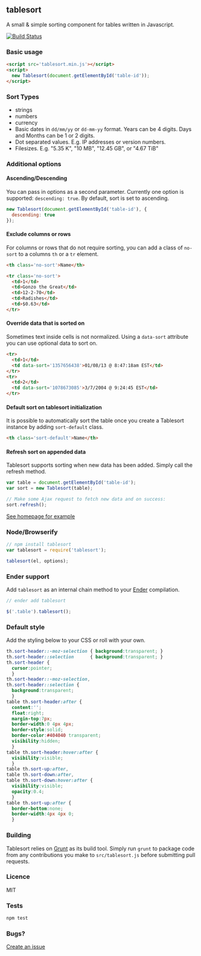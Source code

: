 tablesort
---

A small & simple sorting component for tables written in Javascript.

[![Build Status](https://travis-ci.org/tristen/tablesort.png?Zeqckz55oF1LjKHEqHT7)](https://travis-ci.org/tristen/tablesort)

### Basic usage

``` html
<script src='tablesort.min.js'></script>
<script>
  new Tablesort(document.getElementById('table-id'));
</script>
```
### Sort Types

* strings
* numbers
* currency
* Basic dates in `dd/mm/yy` or `dd-mm-yy` format. Years can be 4 digits. Days and Months can be 1 or 2 digits.
* Dot separated values. E.g. IP addresses or version numbers.
* Filesizes. E.g. "5.35 K", "10 MB", "12.45 GB", or "4.67 TiB"

### Additional options

#### Ascending/Descending
You can pass in options as a second parameter. Currently one option is supported: `descending: true`. By default, sort is set to ascending.

``` js
new Tablesort(document.getElementById('table-id'), {
  descending: true
});
```

#### Exclude columns or rows
For columns or rows that do not require sorting, you can add a class of `no-sort` to a columns `th` or a `tr` element.
``` html
<th class='no-sort'>Name</th>

<tr class='no-sort'>
  <td>1</td>
  <td>Gonzo the Great</td>
  <td>12-2-70</td>
  <td>Radishes</td>
  <td>$0.63</td>
</tr>
```

#### Override data that is sorted on
Sometimes text inside cells is not normalized. Using a `data-sort` attribute you can use optional data to sort on.

``` html
<tr>
  <td>1</td>
  <td data-sort='1357656438'>01/08/13 @ 8:47:18am EST</td>
</tr>
<tr>
  <td>2</td>
  <td data-sort='1078673085'>3/7/2004 @ 9:24:45 EST</td>
</tr>
```

#### Default sort on tablesort initialization
It is possible to automatically sort the table once you create a Tablesort instance by adding `sort-default` class.

``` html
<th class='sort-default'>Name</th>
```

#### Refresh sort on appended data
Tablesort supports sorting when new data has been added. Simply call the refresh method.

``` js
var table = document.getElementById('table-id');
var sort = new Tablesort(table);

// Make some Ajax request to fetch new data and on success:
sort.refresh();
```

[See homepage for example](http://tristen.ca/tablesort/demo/#refresh)

### Node/Browserify

``` js
// npm install tablesort
var tablesort = require('tablesort');

tablesort(el, options);
```

### Ender support
Add `tablesort` as an internal chain method to your [Ender](https://github.com/ender-js/Ender/) compilation.

``` js
// ender add tablesort

$('.table').tablesort();
```

### Default style
Add the styling below to your CSS or roll with your own.

``` css
th.sort-header::-moz-selection { background:transparent; }
th.sort-header::selection      { background:transparent; } 
th.sort-header {
  cursor:pointer;
  }
th.sort-header::-moz-selection,
th.sort-header::selection {
  background:transparent;
  }
table th.sort-header:after {
  content:'';
  float:right;
  margin-top:7px;
  border-width:0 4px 4px;
  border-style:solid;
  border-color:#404040 transparent;
  visibility:hidden;
  }
table th.sort-header:hover:after {
  visibility:visible;
  }
table th.sort-up:after,
table th.sort-down:after,
table th.sort-down:hover:after {
  visibility:visible;
  opacity:0.4;
  }
table th.sort-up:after {
  border-bottom:none;
  border-width:4px 4px 0;
  }
```

### Building

Tablesort relies on [Grunt](http://gruntjs.com) as its build tool. Simply run `grunt` to package code
from any contributions you make to `src/tablesort.js` before submitting pull requests.

### Licence

MIT

### Tests

```sh
npm test
```

### Bugs?

[Create an issue](https://github.com/tristen/tablesort/issues)
